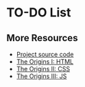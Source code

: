# TO-DO List

## More Resources
- [Project source code](https://github.com/codedex-io/projects/tree/main/projects/create-a-to-do-list-app-with-html-css-js/todo-list-project)
- [The Origins I: HTML](https://www.codedex.io/html)
- [The Origins II: CSS](https://www.codedex.io/css)
- [The Origins III: JS](https://www.codedex.io/javascript)
